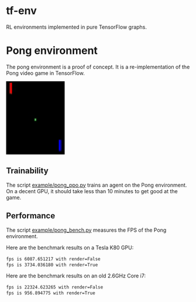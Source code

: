 # tf-env

RL environments implemented in pure TensorFlow graphs.

# Pong environment

The pong environment is a proof of concept. It is a re-implementation of the Pong video game in TensorFlow.

<img src="example/pong_gameplay.gif" width="160" height="200">

## Trainability

The script [example/pong_ppo.py](example/pong_ppo.py) trains an agent on the Pong environment. On a decent GPU, it should take less than 10 minutes to get good at the game.

## Performance

The script [example/pong_bench.py](example/pong_bench.py) measures the FPS of the Pong environment.

Here are the benchmark results on a Tesla K80 GPU:

```
fps is 6087.651217 with render=False
fps is 3734.036180 with render=True
```

Here are the benchmark results on an old 2.6GHz Core i7:

```
fps is 22324.623265 with render=False
fps is 956.894775 with render=True
```

